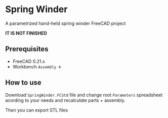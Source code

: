 # Spring Winder

A parametrized hand-held spring winder FreeCAD project

**IT IS NOT FINISHED**

## Prerequisites

* FreeCAD 0.21.x
* Workbench `Assembly 4`

## How to use

Download `SpringWinder.FCStd` file and change root `Parameters` spreadsheet acording to your needs and recalculate parts + assembly.

Then you can export STL files
